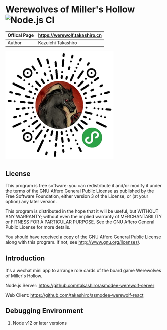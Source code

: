 Werewolves of Miller's Hollow ![Node.js CI](https://github.com/takashiro/asmodee-werewolf-wechat/workflows/Node.js%20CI/badge.svg)
==========

| Offical Page |    https://werewolf.takashiro.cn      |
|--------------|---------------------------------------|
| Author       |           Kazuichi Takashiro          |

![Wechat Mini-Program](https://raw.githubusercontent.com/takashiro/asmodee-werewolf-wechat/dev/logo.jpg)

License
-------
This program is free software: you can redistribute it and/or modify
it under the terms of the GNU Affero General Public License as
published by the Free Software Foundation, either version 3 of the
License, or (at your option) any later version.

This program is distributed in the hope that it will be useful,
but WITHOUT ANY WARRANTY; without even the implied warranty of
MERCHANTABILITY or FITNESS FOR A PARTICULAR PURPOSE.  See the
GNU Affero General Public License for more details.

You should have received a copy of the GNU Affero General Public License
along with this program. If not, see <http://www.gnu.org/licenses/>.

Introduction
------------

It's a wechat mini app to arrange role cards of the board game Werewolves of Miller's Hollow.

Node.js Server: https://github.com/takashiro/asmodee-werewolf-server

Web Client: https://github.com/takashiro/asmodee-werewolf-react

Debugging Environment
-------------------
1. Node v12 or later versions
